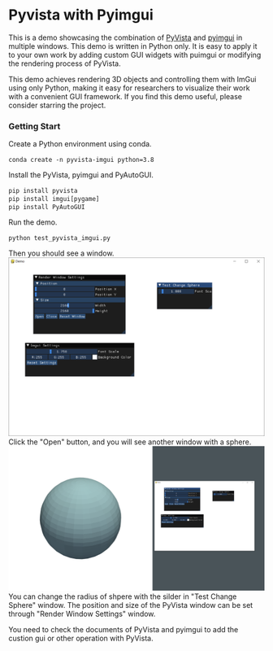 # Pyvista with Pyimgui

This is a demo showcasing the combination of [PyVista](https://docs.pyvista.org/version/stable/) and [pyimgui](https://pyimgui.readthedocs.io/en/latest/index.html) in multiple windows. 
This demo is written in Python only.
It is easy to apply it to your own work by adding custom GUI widgets with puimgui or modifying the rendering process of PyVista.

This demo achieves rendering 3D objects and controlling them with ImGui using only Python, making it easy for researchers to visualize their work with a convenient GUI framework.
If you find this demo useful, please consider starring the project.

### Getting Start
Create a Python environment using conda.

```
conda create -n pyvista-imgui python=3.8
```

Install the PyVista, pyimgui and PyAutoGUI.

```
pip install pyvista
pip install imgui[pygame]
pip install PyAutoGUI
```
Run the demo.
```
python test_pyvista_imgui.py
```
Then you should see a window.
![](/images/pyimgui.png)
Click the "Open" button, and you will see another window with a sphere.
![](/images/all.png)
You can change the radius of shpere with the silder in "Test Change Sphere" window.
The position and size of the PyVista window can be set through "Render Window Settings" window.

You need to check the documents of PyVista and pyimgui to add the custion gui or other operation with PyVista.
